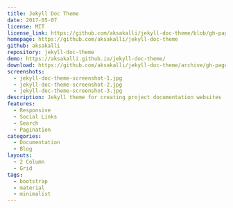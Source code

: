 ```yaml
---
title: Jekyll Doc Theme
date: 2017-05-07
license: MIT
license_link: https://github.com/aksakalli/jekyll-doc-theme/blob/gh-pages/LICENSE
homepage: https://github.com/aksakalli/jekyll-doc-theme
github: aksakalli
repository: jekyll-doc-theme
demo: https://aksakalli.github.io/jekyll-doc-theme/
download: https://github.com/aksakalli/jekyll-doc-theme/archive/gh-pages.zip
screenshots:
  - jekyll-doc-theme-screenshot-1.jpg
  - jekyll-doc-theme-screenshot-2.jpg
  - jekyll-doc-theme-screenshot-3.jpg
description: Jekyll theme for creating project documentation websites
features:
  - Responsive
  - Social Links
  - Search
  - Pagination
categories:
  - Documentation
  - Blog
layouts:
  - 2 Column
  - Grid
tags:
  - bootstrap
  - material
  - minimalist
---
```


